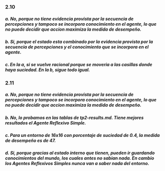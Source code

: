 <h3>2.10</h3>
<h5>
a. No, porque no tiene evidencia provista por la secuencia de percepciones y tampoco se incorpora conocimiento en el agente, lo que no puede decidir que accion maximiza la medida de desempeño.
</h5>
<h5>
b. Si, porque el estado esta combinado por la evidencia provista por la secuencia de percepciones y el conocimiento que se incorpora en el agente.
</h5>
<h5>
c. En la a, si se vuelve racional porque se moveria a las casillas donde haya suciedad. 
  En la b, sigue todo igual.
</h5>
  
<h3>2.11</h3>
<h5>
a. No, porque no tiene evidencia provista por la secuencia de percepciones y tampoco se incorpora conocimiento en el agente, lo que no puede decidir que accion maximiza la medida de desempeño.
</h5>
<h5>  
b. No, lo probamos en las tablas de tp2-results.md. Tiene mejores resultados el Agente Reflexivo Simple.
</h5>
<h5>  
c. Para un entorno de 16x16 con porcentaje de suciedad de 0.4, la medida de desempeño es de 47.
</h5>
<h5>  
d. Si, porque gracias al estado interno que tienen, pueden ir guardando conocimientos del mundo, los cuales antes no sabian nada. En cambio los Agentes Reflexivos Simples nunca van a saber nada del entorno.
  
</h5>
